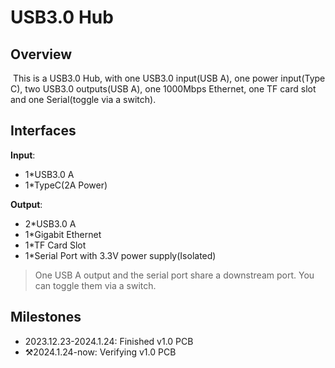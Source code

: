 # USB3.0 Hub

## Overview

​	This is a USB3.0 Hub, with one USB3.0 input(USB A), one power input(Type C), two USB3.0 outputs(USB A), one 1000Mbps Ethernet, one TF card slot and one Serial(toggle via a switch).

## Interfaces

**Input**: 

- 1*USB3.0 A
- 1*TypeC(2A Power)

**Output**:

- 2*USB3.0 A
- 1*Gigabit Ethernet
- 1*TF Card Slot
- 1*Serial Port with 3.3V power supply(Isolated)

> One USB A output and the serial port share a downstream port. You can toggle them via a switch.

## Milestones

- 2023.12.23-2024.1.24: Finished v1.0 PCB
- ⚒️2024.1.24-now: Verifying v1.0 PCB